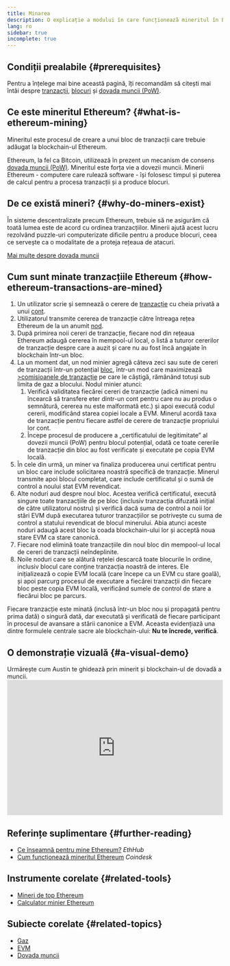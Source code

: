 ```yaml
---
title: Minarea
description: O explicație a modului în care funcționează mineritul în Ethereum și modul în care acesta ajută la menținerea Ethereum în siguranță și descentralizat.
lang: ro
sidebar: true
incomplete: true
---
```


## Condiții prealabile {#prerequisites}

Pentru a înțelege mai bine această pagină, îți recomandăm să citești mai întâi despre [tranzacții](/en/developers/docs/transactions/), [blocuri](/en/developers/docs/blocks/) și [dovada muncii (PoW)](/developers/docs/consensus-mechanisms/pow/).

## Ce este mineritul Ethereum? {#what-is-ethereum-mining}

Mineritul este procesul de creare a unui bloc de tranzacții care trebuie adăugat la blockchain-ul Ethereum.

Ethereum, la fel ca Bitcoin, utilizează în prezent un mecanism de consens [dovada muncii (PoW)](/developers/docs/consensus-mechanisms/pow/). Mineritul este forța vie a dovezii muncii. Minerii Ethereum - computere care rulează software - își folosesc timpul și puterea de calcul pentru a procesa tranzacții și a produce blocuri.

## De ce există mineri? {#why-do-miners-exist}

În sisteme descentralizate precum Ethereum, trebuie să ne asigurăm că toată lumea este de acord cu ordinea tranzacțiilor. Minerii ajută acest lucru rezolvând puzzle-uri computerizate dificile pentru a produce blocuri, ceea ce servește ca o modalitate de a proteja rețeaua de atacuri.

[Mai multe despre dovada muncii](/developers/docs/consensus-mechanisms/pow/)

## Cum sunt minate tranzacțiile Ethereum {#how-ethereum-transactions-are-mined}

1. Un utilizator scrie și semnează o cerere de [tranzacție](/en/developers/docs/transactions/) cu cheia privată a unui [cont](/en/developers/docs/accounts/).
2. Utilizatorul transmite cererea de tranzacție către întreaga rețea Ethereum de la un anumit [nod](/en/developers/docs/nodes-and-clients/).
3. După primirea noii cereri de tranzacție, fiecare nod din rețeaua Ethereum adaugă cererea în mempool-ul local, o listă a tuturor cererilor de tranzacție despre care a auzit și care nu au fost încă angajate în blockchain într-un bloc.
4. La un moment dat, un nod minier agregă câteva zeci sau sute de cereri de tranzacții într-un potențial [bloc](/en/developers/docs/blocks/), într-un mod care maximizează [>comisioanele de tranzacție](/en/developers/docs/gas/) pe care le câștigă, rămânând totuși sub limita de gaz a blocului. Nodul minier atunci:
   1. Verifică validitatea fiecărei cereri de tranzacție (adică nimeni nu încearcă să transfere eter dintr-un cont pentru care nu au produs o semnătură, cererea nu este malformată etc.) și apoi execută codul cererii, modificând starea copiei locale a EVM. Minerul acordă taxa de tranzacție pentru fiecare astfel de cerere de tranzacție propriului lor cont.
   2. Începe procesul de producere a „certificatului de legitimitate” al dovezii muncii (PoW) pentru blocul potențial, odată ce toate cererile de tranzacție din bloc au fost verificate și executate pe copia EVM locală.
5. În cele din urmă, un miner va finaliza producerea unui certificat pentru un bloc care include solicitarea noastră specifică de tranzacție. Minerul transmite apoi blocul completat, care include certificatul și o sumă de control a noului stat EVM revendicat.
6. Alte noduri aud despre noul bloc. Acestea verifică certificatul, execută singure toate tranzacțiile de pe bloc (inclusiv tranzacția difuzată inițial de către utilizatorul nostru) și verifică dacă suma de control a noii lor stări EVM după executarea tuturor tranzacțiilor se potrivește cu suma de control a statului revendicat de blocul minerului. Abia atunci aceste noduri adaugă acest bloc la coada blockchain-ului lor și acceptă noua stare EVM ca stare canonică.
7. Fiecare nod elimină toate tranzacțiile din noul bloc din mempool-ul local de cereri de tranzacții neîndeplinite.
8. Noile noduri care se alătură rețelei descarcă toate blocurile în ordine, inclusiv blocul care conține tranzacția noastră de interes. Ele inițializează o copie EVM locală (care începe ca un EVM cu stare goală), și apoi parcurg procesul de executare a fiecărei tranzacții din fiecare bloc peste copia EVM locală, verificând sumele de control de stare a fiecărui bloc pe parcurs.

Fiecare tranzacție este minată (inclusă într-un bloc nou și propagată pentru prima dată) o singură dată, dar executată și verificată de fiecare participant în procesul de avansare a stării canonice a EVM. Aceasta evidențiază una dintre formulele centrale sacre ale blockchain-ului: **Nu te încrede, verifică**.

## O demonstrație vizuală {#a-visual-demo}

Urmărește cum Austin te ghidează prin minerit și blockchain-ul de dovadă a muncii. <iframe width="100%" height="315" src="https://www.youtube.com/embed/zcX7OJ-L8XQ" frameborder="0" allow="accelerometer; autoplay; clipboard-write; encrypted-media; gyroscope; picture-in-picture" allowfullscreen mark="crwd-mark"></iframe>

## Referințe suplimentare {#further-reading}

- [Ce înseamnă pentru mine Ethereum?](https://docs.ethhub.io/using-ethereum/mining/) _EthHub_
- [Cum funcționează mineritul Ethereum](https://www.coindesk.com/information/ethereum-mining-works) _Coindesk_

## Instrumente corelate {#related-tools}

- [Mineri de top Ethereum](https://etherscan.io/stat/miner?range=7&blocktype=blocks)
- [Calculator minier Ethereum](https://minerstat.com/coin/ETH)

## Subiecte corelate {#related-topics}

- [Gaz](/developers/docs/gas/)
- [EVM](/developers/docs/evm/)
- [Dovada muncii](/developers/docs/consensus-mechanisms/pow/)
